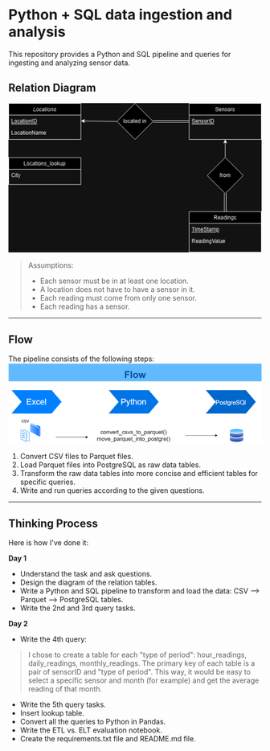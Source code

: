 # Python + SQL data ingestion and analysis
This repository provides a Python and SQL pipeline and queries for ingesting and analyzing sensor data.


## Relation Diagram
![alt text](Diagram.drawio.png)
> Assumptions:
> * Each sensor must be in at least one location.
> * A location does not have to have a sensor in it.
> * Each reading must come from only one sensor.
> * Each reading has a sensor.
__________________________________________________________________________________
## Flow
The pipeline consists of the following steps:
![alt text](flow.drawio.png)

1. Convert CSV files to Parquet files.
2. Load Parquet files into PostgreSQL as raw data tables.
3. Transform the raw data tables into more concise and efficient tables for specific queries.
4. Write and run queries according to the given questions.
__________________________________________________________________________________

## Thinking Process
Here is how I've done it:

**Day 1**

* Understand the task and ask questions.
* Design the diagram of the relation tables.
* Write a Python and SQL pipeline to transform and load the data: CSV --> Parquet --> PostgreSQL tables.
* Write the 2nd and 3rd query tasks.


**Day 2**

* Write the 4th query:

> I chose to create a table for each "type of period": hour_readings, daily_readings, monthly_readings.
> The primary key of each table is a pair of sensorID and "type of period". This way, it would be easy to select a specific sensor and month (for example) and get the average reading of that month.

* Write the 5th query tasks.
* Insert lookup table.
* Convert all the queries to Python in Pandas.
* Write the ETL vs. ELT evaluation notebook.
* Create the requirements.txt file and README.md file.
